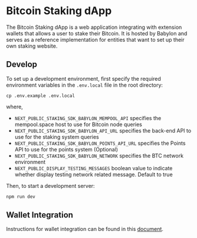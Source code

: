 # Bitcoin Staking dApp

The Bitcoin Staking dApp is a web application integrating with extension
wallets that allows a user to stake their Bitcoin. It is hosted by Babylon and
serves as a reference implementation for entities that want to set up their own
staking website.

## Develop

To set up a development environment, first specify the required environment
variables in the `.env.local` file in the root directory:

```
cp .env.example .env.local
```

where,

- `NEXT_PUBLIC_STAKING_SDK_BABYLON_MEMPOOL_API` specifies the mempool.space host to use for Bitcoin
  node queries
- `NEXT_PUBLIC_STAKING_SDK_BABYLON_API_URL` specifies the back-end API to use for the staking
  system queries
- `NEXT_PUBLIC_STAKING_SDK_BABYLON_POINTS_API_URL` specifies the Points API to use for the points
  system (Optional)
- `NEXT_PUBLIC_STAKING_SDK_BABYLON_NETWORK` specifies the BTC network environment
- `NEXT_PUBLIC_DISPLAY_TESTING_MESSAGES` boolean value to indicate whether display
testing network related message. Default to true

Then, to start a development server:

```bash
npm run dev
```

## Wallet Integration

Instructions for wallet integration can be found in this
[document](./docs/WalletIntegration.md).
